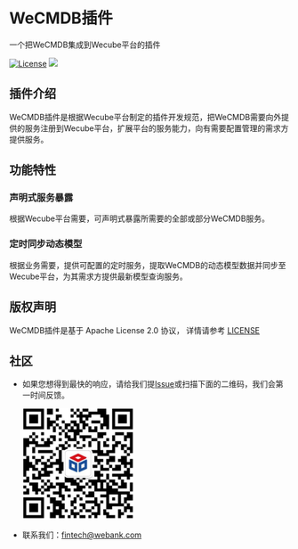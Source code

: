 # WeCMDB插件

一个把WeCMDB集成到Wecube平台的插件

[![License](https://img.shields.io/badge/License-Apache%202.0-blue.svg)](https://opensource.org/licenses/Apache-2.0)
![](https://img.shields.io/badge/language-java-orange.svg)

## 插件介绍
WeCMDB插件是根据Wecube平台制定的插件开发规范，把WeCMDB需要向外提供的服务注册到Wecube平台，扩展平台的服务能力，向有需要配置管理的需求方提供服务。

## 功能特性
### 声明式服务暴露
根据Wecube平台需要，可声明式暴露所需要的全部或部分WeCMDB服务。  

### 定时同步动态模型
根据业务需要，提供可配置的定时服务，提取WeCMDB的动态模型数据并同步至Wecube平台，为其需求方提供最新模型查询服务。

## 版权声明
WeCMDB插件是基于 Apache License 2.0 协议， 详情请参考
[LICENSE](LICENSE)

## 社区
- 如果您想得到最快的响应，请给我们提[Issue](https://github.com/WeBankPartners/wecube-plugins-wecmdb/issues/new/choose)或扫描下面的二维码，我们会第一时间反馈。

	<div align="left">
	<img src="wiki/images/wecube_qr_code.png"  height="200" width="200">
	</div>


- 联系我们：fintech@webank.com
